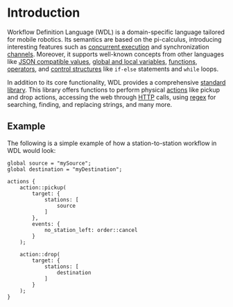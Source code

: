 # Introduction

Workflow Definition Language (WDL) is a domain-specific language tailored for mobile robotics. Its semantics are based on the pi-calculus, introducing interesting features such as [concurrent execution](language/07_control_structures.md#concurrency) and synchronization [channels](language/05_channels.md). Moreover, it supports well-known concepts from other languages like [JSON compatible values](language/02_values.md), [global and local variables](language/03_variables.md), [functions](language/04_functions.md), [operators](language/06_operators.md), and [control structures](language/07_control_structures.md) like `if-else` statements and `while` loops.

In addition to its core functionality, WDL provides a comprehensive [standard library](standard_library.md). This library offers functions to perform physical [actions](standard_library/modules/action.md) like pickup and drop actions, accessing the web through [HTTP](standard_library/modules/http.md) calls, using [regex](standard_library/modules/regex.md) for searching, finding, and replacing strings, and many more.

## Example

The following is a simple example of how a station-to-station workflow in WDL would look:

```wdl
global source = "mySource";
global destination = "myDestination";

actions {
    action::pickup(
        target: {
            stations: [
                source
            ]
        },
        events: {
            no_station_left: order::cancel
        }
    );

    action::drop(
        target: {
            stations: [
                destination
            ]
        }
    );
}
```
